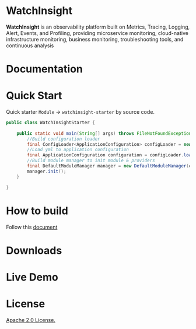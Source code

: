WatchInsight
==========
**WatchInsight** is an observability platform built on Metrics, Tracing, Logging, Alert, Events, and Profiling, providing microservice monitoring, cloud-native infrastructure monitoring, business monitoring, troubleshooting tools, and continuous analysis

# Documentation
# Quick Start
Quick starter `Module` -> `watchinsight-starter` by source code.
```java
public class WatchInsightStarter {
    
    public static void main(String[] args) throws FileNotFoundException {
        //Build configuration loader
        final ConfigLoader<ApplicationConfiguration> configLoader = new ApplicationConfigLoader();
        //Load yml to application configuration
        final ApplicationConfiguration configuration = configLoader.load("application.yml");
        //Build module manager to init module & providers
        final DefaultModuleManager manager = new DefaultModuleManager(configuration);
        manager.init();
    }

}
```
# How to build
Follow this [document](docs/guides/How-to-build.md)
# Downloads
# Live Demo
# License
[Apache 2.0 License.](LICENSE.txt)
